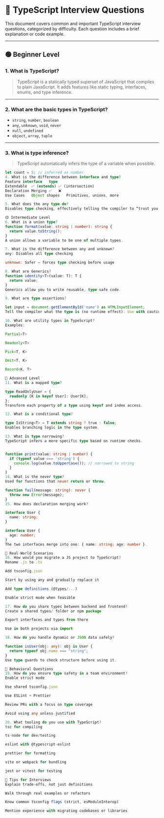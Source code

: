 # 💼 TypeScript Interview Questions

This document covers common and important TypeScript interview questions, categorized by difficulty. Each question includes a brief explanation or code example.

---

## 🟢 Beginner Level

### 1. What is TypeScript?
> TypeScript is a statically typed superset of JavaScript that compiles to plain JavaScript. It adds features like static typing, interfaces, enums, and type inference.

---

### 2. What are the basic types in TypeScript?
- `string`, `number`, `boolean`
- `any`, `unknown`, `void`, `never`
- `null`, `undefined`
- `object`, `array`, `tuple`

---

### 3. What is type inference?
> TypeScript automatically infers the type of a variable when possible.

```ts
let count = 5; // inferred as number
4. What is the difference between interface and type?
Feature	interface	type
Extendable	✅ (extends)	✅ (intersection)
Declaration Merging	✅	❌
Use Cases	Object shapes	Primitives, unions, more

5. What does the any type do?
Disables type checking, effectively telling the compiler to “trust you.” Use sparingly.

🟡 Intermediate Level
6. What is a union type?
function format(value: string | number): string {
  return value.toString();
}
A union allows a variable to be one of multiple types.

7. What is the difference between any and unknown?
any: Disables all type checking

unknown: Safer — forces type checking before usage

8. What are Generics?
function identity<T>(value: T): T {
  return value;
}
Generics allow you to write reusable, type-safe code.

9. What are type assertions?

let input = document.getElementById('name') as HTMLInputElement;
Tell the compiler what the type is (no runtime effect). Use with caution.

10. What are utility types in TypeScript?
Examples:

Partial<T>

Readonly<T>

Pick<T, K>

Omit<T, K>

Record<K, T>

🔴 Advanced Level
11. What is a mapped type?

type ReadOnlyUser = {
  readonly [K in keyof User]: User[K];
};
Transform each property of a type using keyof and index access.

12. What is a conditional type?

type IsString<T> = T extends string ? true : false;
Enables branching logic in the type system.

13. What is type narrowing?
TypeScript infers a more specific type based on runtime checks.


function print(value: string | number) {
  if (typeof value === 'string') {
    console.log(value.toUpperCase()); // narrowed to string
  }
}
14. What is the never type?
Used for functions that never return or throw.

function fail(message: string): never {
  throw new Error(message);
}
15. How does declaration merging work?

interface User {
  name: string;
}

interface User {
  age: number;
}
The two interfaces merge into one: { name: string; age: number }.

🧠 Real-World Scenarios
16. How would you migrate a JS project to TypeScript?
Rename .js to .ts

Add tsconfig.json

Start by using any and gradually replace it

Add type definitions (@types/...)

Enable strict mode when feasible

17. How do you share types between backend and frontend?
Create a shared types/ folder or npm package

Export interfaces and types from there

Use in both projects via import

18. How do you handle dynamic or JSON data safely?

function isUser(obj: any): obj is User {
  return typeof obj.name === "string";
}
Use type guards to check structure before using it.

🧩 Behavioral Questions
19. How do you ensure type safety in a team environment?
Enable strict mode

Use shared tsconfig.json

Use ESLint + Prettier

Review PRs with a focus on type coverage

Avoid using any unless justified

20. What tooling do you use with TypeScript?
tsc for compiling

ts-node for dev/testing

eslint with @typescript-eslint

prettier for formatting

vite or webpack for bundling

jest or vitest for testing

🧪 Tips for Interviews
Explain trade-offs, not just definitions

Walk through real examples or refactors

Know common tsconfig flags (strict, esModuleInterop)

Mention experience with migrating codebases or libraries

